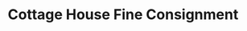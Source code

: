 ---
title: "Cottage House Fine Consignment"
url: /port-jervis/cottage-house-fine-consignment/
shop: charity
---
